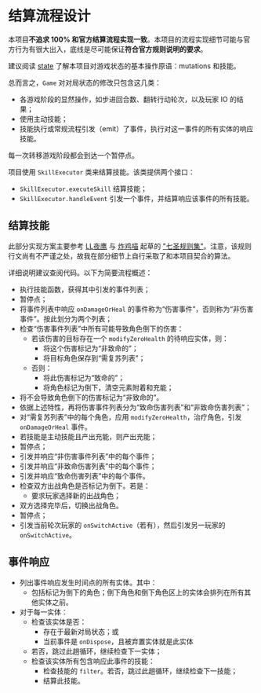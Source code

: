 # 结算流程设计

本项目**不追求 100% 和官方结算流程实现一致**。本项目的流程实现细节可能与官方行为有很大出入，底线是尽可能保证**符合官方规则说明的要求**。

建议阅读 [state](./state.md) 了解本项目对游戏状态的基本操作原语：mutations 和技能。

总而言之，`Game` 对对局状态的修改只包含这几类：
- 各游戏阶段的显然操作，如步进回合数、翻转行动轮次，以及玩家 IO 的结果；
- 使用主动技能；
- 技能执行或常规流程引发（emit）了事件，执行对这一事件的所有实体的响应技能。

每一次转移游戏阶段都会到达一个暂停点。

项目使用 `SkillExecutor` 类来结算技能。该类提供两个接口：
- `SkillExecutor.executeSkill` 结算技能；
- `SkillExecutor.handleEvent` 引发一个事件，并结算响应该事件的所有技能。

## 结算技能

此部分实现方案主要参考 [LL夜鹰](https://space.bilibili.com/4360502) 与 [炸鸡喵](https://space.bilibili.com/442588088) 起草的 ["七圣规则集"](https://docs.qq.com/doc/DZHhJVm1FRERIdk9q)。注意，该规则行文尚有不严谨之处，故我在部分细节上自行采取了和本项目契合的算法。

详细说明建议查阅代码。以下为简要流程概述：
- 执行技能函数，获得其中引发的事件列表；
- 暂停点；
- 将事件列表中响应 `onDamageOrHeal` 的事件称为“伤害事件”，否则称为“非伤害事件”。按此划分为两个列表；
- 检查“伤害事件列表”中所有可能导致角色倒下的伤害：
  - 若该伤害的目标存在一个 `modifyZeroHealth` 的待响应实体，则：
    - 将这个伤害标记为“非致命的”；
    - 将目标角色保存到“需复苏列表”；
  - 否则：
    - 将此伤害标记为“致命的”；
    - 将角色标记为倒下，清空元素附着和充能；
- 将不会导致角色倒下的伤害标记为“非致命的”。
- 依据上述特性，再将伤害事件列表分为“致命伤害列表”和“非致命伤害列表”；
- 对“需复苏列表”中的每个角色，应用 `modifyZeroHealth`，治疗角色，引发 `onDamageOrHeal` 事件。
- 若技能是主动技能且产出充能，则产出充能；
- 暂停点；
- 引发并响应“非伤害事件列表”中的每个事件；
- 引发并响应“非致命伤害列表”中的每个事件；
- 引发并响应“致命伤害列表”中的每个事件。
- 检查双方出战角色是否标记为倒下。若是：
  - 要求玩家选择新的出战角色；
- 双方选择完毕后，切换出战角色。
- 暂停点；
- 引发当前轮次玩家的 `onSwitchActive`（若有），然后引发另一玩家的 `onSwitchActive`。

## 事件响应

- 列出事件响应发生时间点的所有实体。其中：
  - 包括标记为倒下的角色；倒下角色和倒下角色区上的实体会排列在所有其他实体之前。
- 对于每一实体：
  - 检查该实体是否：
    - 存在于最新对局状态；或
    - 当前事件是 `onDispose`，且被弃置实体就是此实体
  - 若否，跳过此趟循环，继续检查下一实体；
  - 检查该实体所有包含响应此事件的技能：
    - 检查技能的 `filter`。若否，跳过此趟循环，继续检查下一技能；
    - 结算此技能。


